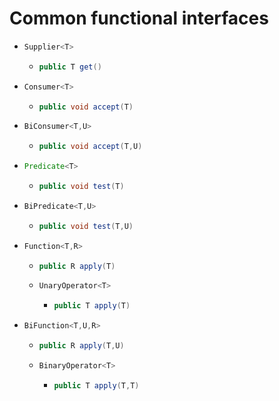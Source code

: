 # **Common functional interfaces**
  - ```java
    Supplier<T>
    ```
    - ```java
      public T get()
      ```
  - ```java
    Consumer<T>
    ```
    - ```java
      public void accept(T)
      ```
  - ```java
    BiConsumer<T,U>
    ```
    - ```java
      public void accept(T,U)
      ```
  - ```java
    Predicate<T>
    ```
    - ```java
      public void test(T)
      ```
  - ```java
    BiPredicate<T,U>
    ```
    - ```java
      public void test(T,U)
      ```
  - ```java
    Function<T,R>
    ```
    - ```java
      public R apply(T)
      ```
    - ```java
      UnaryOperator<T>
      ```
      - ```java
        public T apply(T)
        ```
  - ```java
    BiFunction<T,U,R>
    ```
    - ```java
      public R apply(T,U)
      ```
    - ```java
      BinaryOperator<T>
      ```
      - ```java
        public T apply(T,T)
        ```